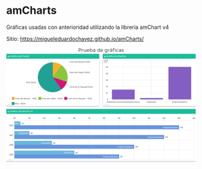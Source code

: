 # amCharts
Gráficas usadas con anterioridad utilizando la librería amChart v4

Sitio: https://migueleduardochavez.github.io/amCharts/

 ![alt text](https://github.com/MiguelEduardoChavez/amCharts/blob/master/vista.png) 

